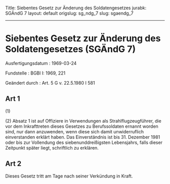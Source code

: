 Title: Siebentes Gesetz zur Änderung des Soldatengesetzes
jurabk: SGÄndG 7
layout: default
origslug: sg_ndg_7
slug: sgaendg_7

---

# Siebentes Gesetz zur Änderung des Soldatengesetzes (SGÄndG 7)

Ausfertigungsdatum
:   1969-03-24

Fundstelle
:   BGBl I: 1969, 221

Geändert durch
:   Art. 5 G v. 22.5.1980 I 581


## Art 1

(1)

(2) Absatz 1 ist auf Offiziere in Verwendungen als
Strahlflugzeugführer, die vor dem Inkrafttreten dieses Gesetzes zu
Berufssoldaten ernannt worden sind, nur dann anzuwenden, wenn diese
sich damit unwiderruflich einverstanden erklärt haben. Das
Einverständnis ist bis 31. Dezember 1981 oder bis zur Vollendung des
siebenunddreißigsten Lebensjahrs, falls dieser Zeitpunkt später liegt,
schriftlich zu erklären.


## Art 2

Dieses Gesetz tritt am Tage nach seiner Verkündung in Kraft.

